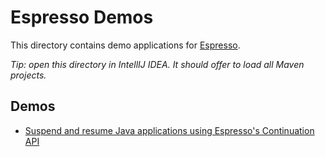 # Espresso Demos

This directory contains demo applications for [Espresso](https://www.graalvm.org/reference-manual/java-on-truffle/).

*Tip: open this directory in IntellIJ IDEA. It should offer to load all Maven projects.*

## Demos

- [Suspend and resume Java applications using Espresso's Continuation API](espresso-continuations/)
